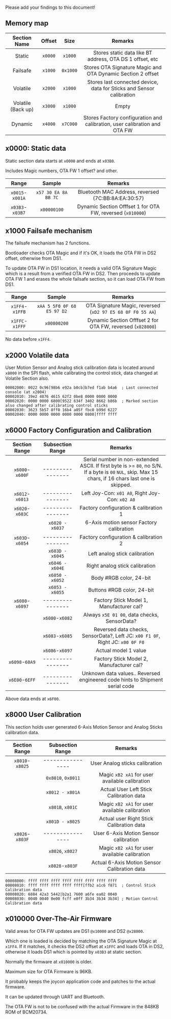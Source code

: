 Please add your findings to this document!

## Memory map

|    Section Name  |        Offset           | Size | Remarks |
|:------------:|:------------------------------:|:-----:|:-----:|
| Static | `x0000` | `x1000` | Stores static data like BT address, OTA DS 1 offset, etc |
| Failsafe | `x1000` | `0x1000` | Stores OTA Signature Magic and OTA Dynamic Section 2 offset |
| Volatile | `x2000` | `x1000` | Stores last connected device, data for Sticks and Sensor calibration |
| Volatile (Back up) | `x3000` | `x1000` | Empty |
| Dynamic | `x4000` | `x7C000` | Stores Factory configuration and calibration, user calibration and OTA FW |

## x0000: Static data

Static section data starts at `x0000` and ends at `x03B0`.

Includes Magic numbers, OTA FW 1 offset? and other. 

|    Range  |        Sample           | Remarks |
|:------------:|:------------------------------:|:-----:|
| `x0015`-`x001A` | `x57 30 EA 8A BB 7C` | Bluetooth MAC Address, reversed (7C:BB:8A:EA:30:57) |
| `x03B3`-`x03B7` | `x00000100` | Dynamic Section Offfset 1 for OTA FW, reversed (`x010000`) |

## x1000 Failsafe mechanism

The failsafe mechanism has 2 functions.

Bootloader checks OTA Magic and if it's OK, it loads the OTA FW in DS2 offset, otherwise from DS1.

To update OTA FW in DS1 location, it needs a valid OTA Signature Magic which is a result from a verified OTA FW in DS2. Then proceeds to update OTA FW 1 and erases the whole failsafe section, so it can load OTA FW from DS1.

|    Range  |        Sample           | Remarks |
|:------------:|:------------------------------:|:-----:|
| `x1FF4`-`x1FFB` | `xAA 5 5F0 0F 68 E5 97 D2` | OTA Signature Magic, reversed (`xD2 97 E5 68 0F F0 55 AA`) |
| `x1FFC`-`x1FFF` | `x00800200` | Dynamic Section Offfset 2 for OTA FW, reversed (`x028000`) |

No data before `x1FF4`.

## x2000 Volatile data

User Motion Sensor and Analog stick calibration data is located around `x8000` in the SPI flash, while calibrating the control stick, data changed at Volatile Section also.

```
00002000: 0022 0c96[98b6 e92a b0cb]b7ed f1ab b4a6  ; Last connected console (at x2004)
00002010: 39e2 4876 4615 62f2 0be8 0000 0000 0000
00002020: 0000 0000 6800[9522 634f 3402 8662 b86b  ; Marked section also changed after calibrating control sticks
00002030: 3623 5b57 8ff0 16b4 a05f fbc0 b99d 6227
00002040: 0000 0000 0000 0000 0000 0800]ffff ffff
```

## x6000 Factory Configuration and Calibration

|  Section Range  |  Subsection Range  | Remarks |
|:------------:|:------------------------------:|:-----:|
| `x6000`-`x600F` | ---------------- | Serial number in non-extended ASCII. If first byte is >= `80`, no S/N. If a byte is `00` `NUL`, skip. Max 15 chars, if 16 chars last one is skipped.|
| `x6012`-`x6013` | ---------------- | Left Joy-Con: `x01 A0`, Right Joy-Con: `x02 A0` |
| `x6020`-`x603C` | ---------------- | Factory configuration & calibration 1 |
|  | `x6020 - x6037` | 6-Axis motion sensor Factory calibration |
| `x603D`-`x6054` | ---------------- | Factory configuration & calibration 2 |
|  | `x603D - x6045` | Left analog stick calibration |
|  | `x6046 - x604E` | Right analog stick calibration |
|  | `x6050 - x6052` | Body #RGB color, 24-bit |
|  | `x6053 - x6055` | Buttons #RGB color, 24-bit |
| `x6080`-`x6097` | ---------------- | Factory Stick Model 1, Manufacturer cal? |
|  | `x6080`-`x6082` | Always `x5E 01 00`, data checks, SensorData?|
|  | `x6083`-`x6085` | Reversed data checks, SensorData?, Left JC: `x00 F1 0F`, Right JC: `x00 0F F0` |
|  | `x6086`-`x6097` | Actual model 1 value |
| `x6098`-`60A9` | ---------------- | Factory Stick Model 2, Manufacturer cal? |
| `x6E00`-`6EFF` | ---------------- | Unknown data values.. Reversed engineered code hints to Shipment serial code |

Above data ends at `x6F00`.

## x8000 User Calibration

This section holds user generated 6-Axis Motion Sensor and Analog Sticks calibration data.

|  Section Range  |  Subsection Range  | Remarks |
|:------------:|:------------------------------:|:-----:|
| `x8010`-`x8025` | ---------------- | User Analog sticks calibration |
|  | `0x8010`, `0x8011` | Magic `xB2 xA1` for user available calibration |
|  | `x8012 - x801A` | Actual User Left Stick Calibration data |
|  | `x801B`, `x801C` | Magic `xB2 xA1` for user available calibration |
|  | `x801D - x8025` | Actual user Right Stick Calibration data |
| `x8026`-`x803F` | ---------------- | User 6-Axis Motion Sensor calibration |
|  | `x8026`, `x8027` | Magic `xB2 xA1` for user available calibration |
|  | `x8028`-`x803F` | Actual 6-Axis Motion Sensor Calibration data |

```
00008000: ffff ffff ffff ffff ffff ffff ffff ffff
00008010: ffff ffff ffff ffff ffff[ffb2 a1c6 f871  ; Control Stick Calibration data
00008020: 6884 42a3 5442|b2a1 7600 a6fe ea02 0040
00008030: 0040 0040 0e00 fcff e0ff 3b34 3b34 3b34] ; Motion Control Calibration data
```

## x010000 Over-The-Air Firmware
Valid areas for OTA FW updates are DS1 `@x10000` and DS2 `@x28000`.

Which one is loaded is decided by matching the OTA Signature Magic at `x1FF4`. If it matches, it checks the DS2 offset at `x1FFC` and loads OTA in DS2, otherwise it loads DS1 which is pointed by `x03B3` at static section.

Normally the firmware at `x010000` is older.

Maximum size for OTA Firmware is 96KB.

It probably keeps the joycon application code and patches to the actual firmware.

It can be updated through UART and Bluetooth.

The OTA FW is not to be confused with the actual Firmware in the 848KB ROM of BCM20734.
